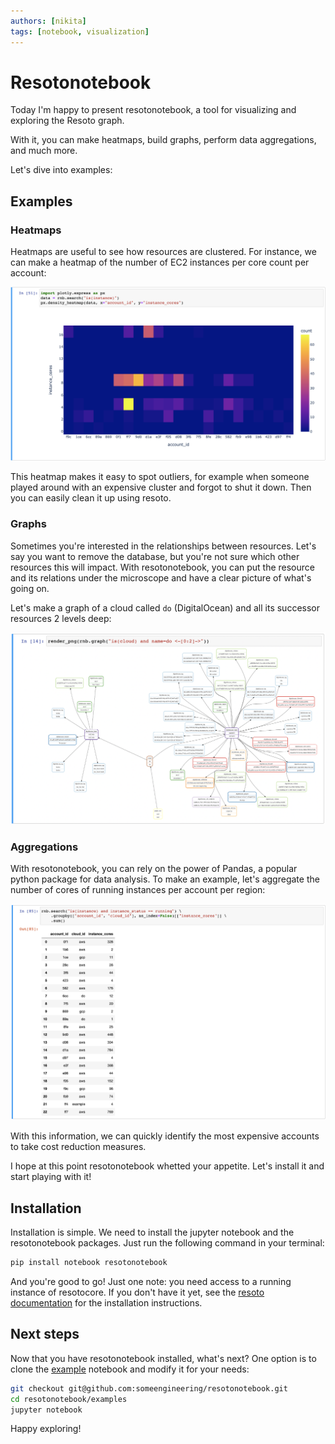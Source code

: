 ```yaml
---
authors: [nikita]
tags: [notebook, visualization]
---
```


# Resotonotebook

Today I'm happy to present resotonotebook, a tool for visualizing and exploring the Resoto graph.

With it, you can make heatmaps, build graphs, perform data aggregations, and much more.

Let's dive into examples:

## Examples

### Heatmaps

Heatmaps are useful to see how resources are clustered. For instance, we can make a heatmap of the number of EC2 instances per core count per account:

![Heatmap](./img/plotly_heatmap.png)

This heatmap makes it easy to spot outliers, for example when someone played around with an expensive cluster and forgot to shut it down. Then you can easily clean it up using resoto.

### Graphs

Sometimes you're interested in the relationships between resources. Let's say you want to remove the database, but you're not sure which other resources this will impact. With resotonotebook, you can put the resource and its relations under the microscope and have a clear picture of what's going on.

Let's make a graph of a cloud called `do` (DigitalOcean) and all its successor resources 2 levels deep:

![Heatmap](./img/render_cloud_do.png)

### Aggregations

With resotonotebook, you can rely on the power of Pandas, a popular python package for data analysis. To make an example, let's aggregate the number of cores of running instances per account per region:

![Aggregation](./img/aggregation-2.png)

With this information, we can quickly identify the most expensive accounts to take cost reduction measures.

I hope at this point resotonotebook whetted your appetite. Let's install it and start playing with it!

## Installation

Installation is simple. We need to install the jupyter notebook and the resotonotebook packages. Just run the following command in your terminal:

```bash
pip install notebook resotonotebook
```

And you're good to go! Just one note: you need access to a running instance of resotocore. If you don't have it yet, see the [resoto documentation](https://resoto.com/docs/getting-started) for the installation instructions.

## Next steps

Now that you have resotonotebook installed, what's next? One option is to clone the [example](https://github.com/someengineering/resotonotebook/blob/main/examples/example.ipynb) notebook and modify it for your needs:

```bash
git checkout git@github.com:someengineering/resotonotebook.git
cd resotonotebook/examples
jupyter notebook
```

Happy exploring!
